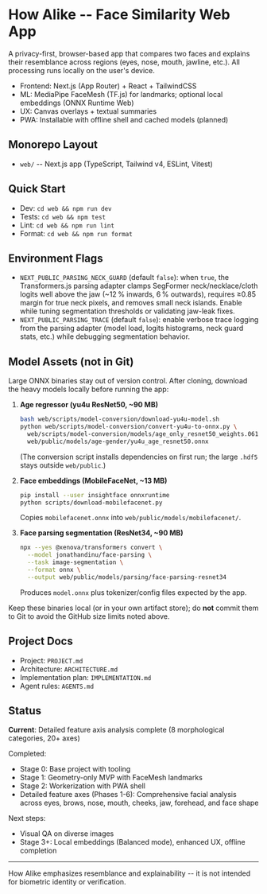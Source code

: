 ﻿# How Alike -- Face Similarity Web App

A privacy-first, browser-based app that compares two faces and explains their resemblance across regions (eyes, nose, mouth, jawline, etc.). All processing runs locally on the user's device.

- Frontend: Next.js (App Router) + React + TailwindCSS
- ML: MediaPipe FaceMesh (TF.js) for landmarks; optional local embeddings (ONNX Runtime Web)
- UX: Canvas overlays + textual summaries
- PWA: Installable with offline shell and cached models (planned)

## Monorepo Layout

- `web/` -- Next.js app (TypeScript, Tailwind v4, ESLint, Vitest)

## Quick Start

- Dev: `cd web && npm run dev`
- Tests: `cd web && npm test`
- Lint: `cd web && npm run lint`
- Format: `cd web && npm run format`

## Environment Flags

- `NEXT_PUBLIC_PARSING_NECK_GUARD` (default `false`): when `true`, the Transformers.js parsing adapter clamps SegFormer neck/necklace/cloth logits well above the jaw (~12 % inwards, 6 % outwards), requires ≥0.85 margin for true neck pixels, and removes small neck islands. Enable while tuning segmentation thresholds or validating jaw-leak fixes.
- `NEXT_PUBLIC_PARSING_TRACE` (default `false`): enable verbose trace logging from the parsing adapter (model load, logits histograms, neck guard stats, etc.) while debugging segmentation behavior.

## Model Assets (not in Git)

Large ONNX binaries stay out of version control. After cloning, download the heavy models locally before running the app:

1. **Age regressor (yu4u ResNet50, ~90 MB)**
   ```bash
   bash web/scripts/model-conversion/download-yu4u-model.sh
   python web/scripts/model-conversion/convert-yu4u-to-onnx.py \
     web/scripts/model-conversion/models/age_only_resnet50_weights.061-3.300-4.410.hdf5 \
     web/public/models/age-gender/yu4u_age_resnet50.onnx
   ```
   (The conversion script installs dependencies on first run; the large `.hdf5` stays outside `web/public`.)

2. **Face embeddings (MobileFaceNet, ~13 MB)**
   ```bash
   pip install --user insightface onnxruntime
   python scripts/download-mobilefacenet.py
   ```
   Copies `mobilefacenet.onnx` into `web/public/models/mobilefacenet/`.

3. **Face parsing segmentation (ResNet34, ~90 MB)**
   ```bash
   npx --yes @xenova/transformers convert \
     --model jonathandinu/face-parsing \
     --task image-segmentation \
     --format onnx \
     --output web/public/models/parsing/face-parsing-resnet34
   ```
   Produces `model.onnx` plus tokenizer/config files expected by the app.

Keep these binaries local (or in your own artifact store); do **not** commit them to Git to avoid the GitHub size limits noted above.

## Project Docs

- Project: `PROJECT.md`
- Architecture: `ARCHITECTURE.md`
- Implementation plan: `IMPLEMENTATION.md`
- Agent rules: `AGENTS.md`

## Status

**Current**: Detailed feature axis analysis complete (8 morphological categories, 20+ axes)

Completed:
- Stage 0: Base project with tooling
- Stage 1: Geometry-only MVP with FaceMesh landmarks
- Stage 2: Workerization with PWA shell
- Detailed feature axes (Phases 1-6): Comprehensive facial analysis across eyes, brows, nose, mouth, cheeks, jaw, forehead, and face shape

Next steps:
- Visual QA on diverse images
- Stage 3+: Local embeddings (Balanced mode), enhanced UX, offline completion

---

How Alike emphasizes resemblance and explainability -- it is not intended for biometric identity or verification.

